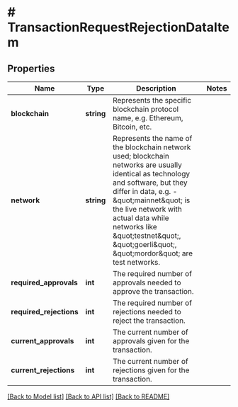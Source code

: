 # # TransactionRequestRejectionDataItem

## Properties

Name | Type | Description | Notes
------------ | ------------- | ------------- | -------------
**blockchain** | **string** | Represents the specific blockchain protocol name, e.g. Ethereum, Bitcoin, etc. |
**network** | **string** | Represents the name of the blockchain network used; blockchain networks are usually identical as technology and software, but they differ in data, e.g. - \&quot;mainnet\&quot; is the live network with actual data while networks like \&quot;testnet\&quot;, \&quot;goerli\&quot;, \&quot;mordor\&quot; are test networks. |
**required_approvals** | **int** | The required number of approvals needed to approve the transaction. |
**required_rejections** | **int** | The required number of rejections needed to reject the transaction. |
**current_approvals** | **int** | The current number of approvals given for the transaction. |
**current_rejections** | **int** | The current number of rejections given for the transaction. |

[[Back to Model list]](../../README.md#models) [[Back to API list]](../../README.md#endpoints) [[Back to README]](../../README.md)
